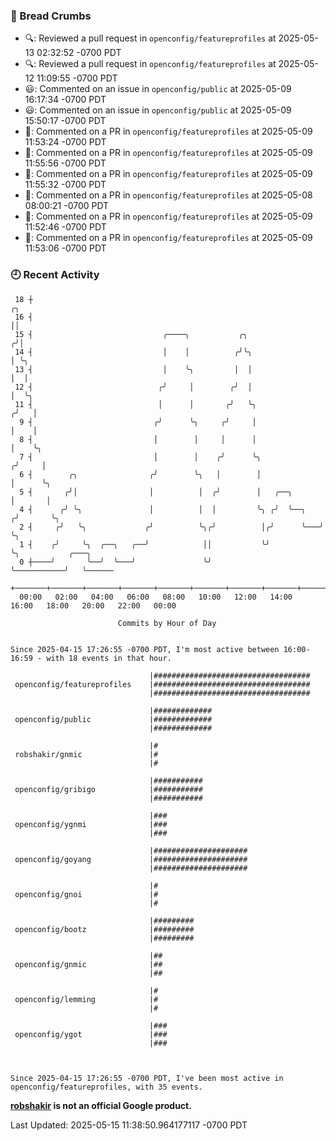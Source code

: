 ### 🍞 Bread Crumbs

 * 🔍: Reviewed a pull request in  `openconfig/featureprofiles` at 2025-05-13 02:32:52 -0700 PDT
 * 🔍: Reviewed a pull request in  `openconfig/featureprofiles` at 2025-05-12 11:09:55 -0700 PDT
 * 😃: Commented on an issue in `openconfig/public` at 2025-05-09 16:17:34 -0700 PDT
 * 😃: Commented on an issue in `openconfig/public` at 2025-05-09 15:50:17 -0700 PDT
 * 💬: Commented on a PR in  `openconfig/featureprofiles` at 2025-05-09 11:53:24 -0700 PDT
 * 💬: Commented on a PR in  `openconfig/featureprofiles` at 2025-05-09 11:55:56 -0700 PDT
 * 💬: Commented on a PR in  `openconfig/featureprofiles` at 2025-05-09 11:55:32 -0700 PDT
 * 💬: Commented on a PR in  `openconfig/featureprofiles` at 2025-05-08 08:00:21 -0700 PDT
 * 💬: Commented on a PR in  `openconfig/featureprofiles` at 2025-05-09 11:52:46 -0700 PDT
 * 💬: Commented on a PR in  `openconfig/featureprofiles` at 2025-05-09 11:53:06 -0700 PDT

### 🕘 Recent Activity
```
 18 ┼                                                                    ╭╮
 16 ┤                                                                    ││
 15 ┤                             ╭────╮           ╭╮                   ╭╯│
 14 ┤                             │    │          ╭╯╰╮                  │ ╰╮
 13 ┤                             │    ╰╮         │  │                  │  │
 12 ┤                            ╭╯     │        ╭╯  │                  │  ╰╮
 11 ┤                            │      │       ╭╯   ╰╮                ╭╯   │
  9 ┤                           ╭╯      ╰╮     ╭╯     │                │    │
  8 ┤                           │        │     │      │                │    ╰╮
  7 ┤                           │        │    ╭╯      ╰╮              ╭╯     │
  6 ┤        ╭╮                ╭╯        ╰╮   │        │              │      ╰╮
  5 ┤       ╭╯│                │          │  ╭╯        │   ╭──╮       │       │
  4 ┤      ╭╯ ╰╮               │          │  │         ╰╮ ╭╯  ╰──╮   ╭╯       ╰╮
  2 ┤     ╭╯   ╰╮             ╭╯          ╰╮╭╯          │╭╯      ╰───╯         ╰╮
  1 ┤    ╭╯     ╰╮  ╭──╮   ╭──╯            ││           ╰╯                      ╰╮           ╭───╮
  0 ┼────╯       ╰──╯  ╰───╯               ╰╯                                    ╰───────────╯   ╰──────
    +───────+───────+───────+───────+───────+───────+───────+───────+───────+───────+───────+───────+────
  00:00   02:00   04:00   06:00   08:00   10:00   12:00   14:00   16:00   18:00   20:00   22:00   00:00   

						Commits by Hour of Day


Since 2025-04-15 17:26:55 -0700 PDT, I'm most active between 16:00-16:59 - with 18 events in that hour.

```



```
                               |###################################
 openconfig/featureprofiles    |###################################
                               |###################################

                               |#############
 openconfig/public             |#############
                               |#############

                               |#
 robshakir/gnmic               |#
                               |#

                               |###########
 openconfig/gribigo            |###########
                               |###########

                               |###
 openconfig/ygnmi              |###
                               |###

                               |#####################
 openconfig/goyang             |#####################
                               |#####################

                               |#
 openconfig/gnoi               |#
                               |#

                               |#########
 openconfig/bootz              |#########
                               |#########

                               |##
 openconfig/gnmic              |##
                               |##

                               |#
 openconfig/lemming            |#
                               |#

                               |###
 openconfig/ygot               |###
                               |###



Since 2025-04-15 17:26:55 -0700 PDT, I've been most active in openconfig/featureprofiles, with 35 events.

```
**[robshakir](mailto:robjs@google.com) is not an official Google product.**  


Last Updated: 2025-05-15 11:38:50.964177117 -0700 PDT
